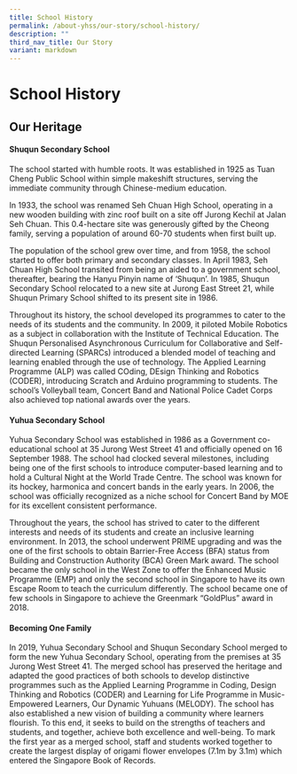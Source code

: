 ```yaml
---
title: School History
permalink: /about-yhss/our-story/school-history/
description: ""
third_nav_title: Our Story
variant: markdown
---
```

# **School History**

## Our Heritage

#### **Shuqun Secondary School**

The school started with humble roots. It was established in 1925 as Tuan Cheng Public School within simple makeshift structures, serving the immediate community through Chinese-medium education. 

In 1933, the school was renamed Seh Chuan High School, operating in a new wooden building with zinc roof built on a site off Jurong Kechil at Jalan Seh Chuan. This 0.4-hectare site was generously gifted by the Cheong family, serving a population of around 60-70 students when first built up. 

The population of the school grew over time, and from 1958, the school started to offer both primary and secondary classes. In April 1983, Seh Chuan High School transited from being an aided to a government school, thereafter, bearing the Hanyu Pinyin name of ‘Shuqun’. In 1985, Shuqun Secondary School relocated to a new site at Jurong East Street 21, while Shuqun Primary School shifted to its present site in 1986.

Throughout its history, the school developed its programmes to cater to the needs of its students and the community. In 2009, it piloted Mobile Robotics as a subject in collaboration with the Institute of Technical Education. The Shuqun Personalised Asynchronous Curriculum for Collaborative and Self-directed Learning (SPARCs) introduced a blended model of teaching and learning enabled through the use of technology. The Applied Learning Programme (ALP) was called COding, DEsign Thinking and Robotics (CODER), introducing Scratch and Arduino programming to students. The school’s Volleyball team, Concert Band and National Police Cadet Corps also achieved top national awards over the years.

#### **Yuhua Secondary School**

Yuhua Secondary School was established in 1986 as a Government co-educational school at 35 Jurong West Street 41 and officially opened on 16 September 1988. The school had clocked several milestones, including being one of the first schools to introduce computer-based learning and to hold a Cultural Night at the World Trade Centre. The school was known for its hockey, harmonica and concert bands in the early years. In 2006, the school was officially recognized as a niche school for Concert Band by MOE for its excellent consistent performance.

  

Throughout the years, the school has strived to cater to the different interests and needs of its students and create an inclusive learning environment. In 2013, the school underwent PRIME upgrading and was the one of the first schools to obtain Barrier-Free Access (BFA) status from Building and Construction Authority (BCA) Green Mark award. The school became the only school in the West Zone to offer the Enhanced Music Programme (EMP) and only the second school in Singapore to have its own Escape Room to teach the curriculum differently. The school became one of few schools in Singapore to achieve the Greenmark “GoldPlus” award in 2018.

  

#### **Becoming One Family**

In 2019, Yuhua Secondary School and Shuqun Secondary School merged to form the new Yuhua Secondary School, operating from the premises at 35 Jurong West Street 41. The merged school has preserved the heritage and adapted the good practices of both schools to develop distinctive programmes such as the Applied Learning Programme in Coding, Design Thinking and Robotics (CODER) and Learning for Life Programme in Music-Empowered Learners, Our Dynamic Yuhuans (MELODY). The school has also established a new vision of building a community where learners flourish. To this end, it seeks to build on the strengths of teachers and students, and together, achieve both excellence and well-being. To mark the first year as a merged school, staff and students worked together to create the largest display of origami flower envelopes (7.1m by 3.1m) which entered the Singapore Book of Records.
